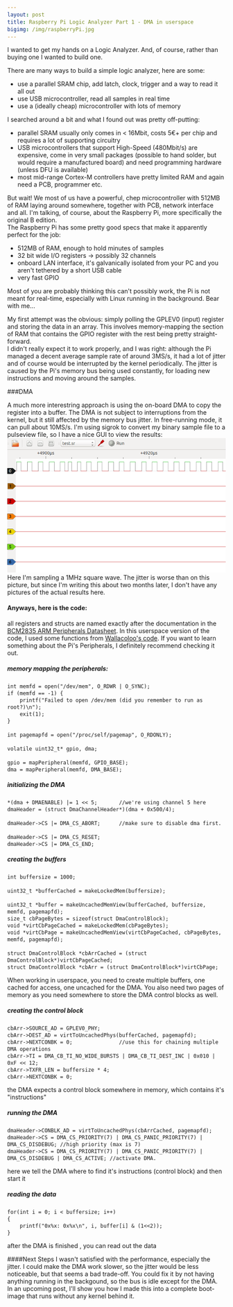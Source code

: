 ```yaml
---
layout: post
title: Raspberry Pi Logic Analyzer Part 1 - DMA in userspace
bigimg: /img/raspberryPi.jpg
---
```


I wanted to get my hands on a Logic Analyzer. And, of course, rather than buying one I wanted to build one.

There are many ways to build a simple logic analyzer, here are some:

* use a parallel SRAM chip, add latch, clock, trigger and a way to read it all out
* use USB microcontroller, read all samples in real time
* use a (ideally cheap) microcontroller with lots of memory

I searched around a bit and what I found out was pretty off-putting:

* parallel SRAM usually only comes in < 16Mbit, costs 5€+ per chip and requires a lot of supporting circuitry
* USB microcontrollers that support High-Speed (480Mbit/s) are expensive, come in very small packages (possible to hand solder, but would require a manufactured board) and need programming hardware (unless DFU is available)
* most mid-range Cortex-M controllers have pretty limited RAM and again need a PCB, programmer etc.

But wait! We most of us have a powerful, chep microcontroller with 512MB of RAM laying around somewhere, together with PCB, network interface and all. I'm talking, of course, about the Raspberry Pi, more specifically the original B edition.  
The Raspberry Pi has some pretty good specs that make it apparently perfect for the job:

* 512MB of RAM, enough to hold minutes of samples
* 32 bit wide I/O registers -> possibly 32 channels
* onboard LAN interface, it's galvanically isolated from your PC and you aren't tethered by a short USB cable
* very fast GPIO

Most of you are probably thinking this can't possibly work, the Pi is not meant for real-time, especially with Linux running in the background. Bear with me...

My first attempt was the obvious: simply polling the GPLEV0 (input) register and storing the data in an array. This involves memory-mapping the section of RAM that contains the GPIO register with the rest being pretty straight-forward.  
I didn't really expect it to work properly, and I was right: although the Pi managed a decent average sample rate of around 3MS/s, it had a lot of jitter and of course would be interrupted by the kernel periodically.
The jitter is caused by the Pi's memory bus being used constantly, for loading new instructions and moving around the samples.

###DMA

A much more interestring approach is using the on-board DMA to copy the register into a buffer. The DMA is not subject to interruptions from the kernel, but it still affected by the memory bus jitter.
In free-running mode, it can pull about 10MS/s.
I'm using sigrok to convert my binary sample file to a pulseview file, so I have a nice GUI to view the results:
![pulseview screenshot](/img/pulseview-jitter.png)
Here I'm sampling a 1MHz square wave. The jitter is worse than on this picture, but since I'm writing this about two months later, I don't have any pictures of the actual results here.

#### Anyways, here is the code:
all registers and structs are named exactly after the documentation in the [BCM2835 ARM Peripherals Datasheet](https://www.adafruit.com/images/product-files/2885/BCM2835Datasheet.pdf).
In this userspace version of the code, I used some functions from [Wallacoloo's code](https://github.com/Wallacoloo/Raspberry-Pi-DMA-Example/blob/master/dma-gpio.c). If you want to learn something about the Pi's Peripherals, I definitely recommend checking it out. 

##### memory mapping the peripherals:

	int memfd = open("/dev/mem", O_RDWR | O_SYNC);
	if (memfd == -1) {
		printf("Failed to open /dev/mem (did you remember to run as root?)\n");
		exit(1);
	}

	int pagemapfd = open("/proc/self/pagemap", O_RDONLY);

	volatile uint32_t* gpio, dma;

	gpio = mapPeripheral(memfd, GPIO_BASE);
	dma = mapPeripheral(memfd, DMA_BASE);

##### initializing the DMA

	*(dma + DMAENABLE) |= 1 << 5;		//we're using channel 5 here
	dmaHeader = (struct DmaChannelHeader*)(dma + 0x500/4);

	dmaHeader->CS |= DMA_CS_ABORT;		//make sure to disable dma first.

	dmaHeader->CS |= DMA_CS_RESET;
	dmaHeader->CS |= DMA_CS_END;

##### creating the buffers

	int buffersize = 1000;
	
	uint32_t *bufferCached = makeLockedMem(buffersize);
	
	uint32_t *buffer = makeUncachedMemView(bufferCached, buffersize, memfd, pagemapfd);
	size_t cbPageBytes = sizeof(struct DmaControlBlock);
    void *virtCbPageCached = makeLockedMem(cbPageBytes);
    void *virtCbPage = makeUncachedMemView(virtCbPageCached, cbPageBytes, memfd, pagemapfd);
	
	struct DmaControlBlock *cbArrCached = (struct DmaControlBlock*)virtCbPageCached;
    struct DmaControlBlock *cbArr = (struct DmaControlBlock*)virtCbPage;

When working in userspace, you need to create multiple buffers, one cached for access, one uncached for the DMA. You also need two pages of memory as you need somewhere to store the DMA control blocks as well.

##### creating the control block

	cbArr->SOURCE_AD = GPLEV0_PHY;
	cbArr->DEST_AD = virtToUncachedPhys(bufferCached, pagemapfd);
	cbArr->NEXTCONBK = 0;				//use this for chaining multiple DMA operations
	cbArr->TI = DMA_CB_TI_NO_WIDE_BURSTS | DMA_CB_TI_DEST_INC | 0x010 | 0xF << 12;
	cbArr->TXFR_LEN = buffersize * 4;
	cbArr->NEXTCONBK = 0;

the DMA expects a control block somewhere in memory, which contains it's "instructions"

##### running the DMA

	dmaHeader->CONBLK_AD = virtToUncachedPhys(cbArrCached, pagemapfd);
	dmaHeader->CS = DMA_CS_PRIORITY(7) | DMA_CS_PANIC_PRIORITY(7) | DMA_CS_DISDEBUG; //high priority (max is 7)
    dmaHeader->CS = DMA_CS_PRIORITY(7) | DMA_CS_PANIC_PRIORITY(7) | DMA_CS_DISDEBUG | DMA_CS_ACTIVE; //activate DMA. 

here we tell the DMA where to find it's instructions (control block) and then start it

##### reading the data

	for(int i = 0; i < buffersize; i++)
	{
		printf("0x%x: 0x%x\n", i, buffer[i] & (1<<2));
	}

after the DMA is finished , you can read out the data

####Next Steps
I wasn't satisfied with the performance, especially the jitter. I could make the DMA work slower, so the jitter would be less noticeable, but that seems a bad trade-off.
You could fix it by not having anything running in the backgound, so the bus is idle except for the DMA.  
In an upcoming post, I'll show you how I made this into a complete boot-image that runs without any kernel behind it.